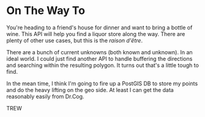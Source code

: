 # On The Way To

You're heading to a friend's house for dinner and want to bring a bottle of wine. This API will help you find a liquor store along the way. There are plenty of other use cases, but this is the *raison d'être*.

There are a bunch of current unknowns (both known and unknown). In an ideal world. I could just find another API to handle buffering the directions and searching within the resulting polygon. It turns out that's a little tough to find.

In the mean time, I think I'm going to fire up a PostGIS DB to store my points and do the heavy lifting on the geo side. At least I can get the data reasonably easily from Dr.Cog.

TREW
